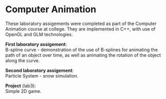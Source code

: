 # Computer Animation

These laboratory assigements were completed as part of the Computer Animation course at college. They are implemented in C++, with use of OpenGL and GLM technologies.

**First laboratory assigement**:  
B-spline curve - demonstration of the use of B-splines for animating the path of an object over time, as well as animating the rotation of the object along the curve.

**Second laboratory assigement**:  
Particle System - snow simulation.

**Project** (lab3):  
Simple 2D game.
